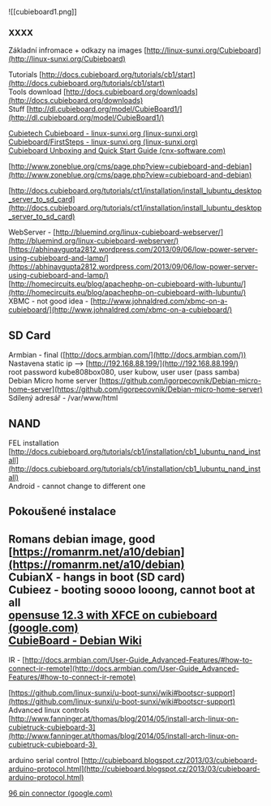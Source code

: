 ![[cubieboard1.png]]

### XXXX

Základní infromace + odkazy na images [http://linux-sunxi.org/Cubieboard](http://linux-sunxi.org/Cubieboard)  
  
Tutorials [http://docs.cubieboard.org/tutorials/cb1/start](http://docs.cubieboard.org/tutorials/cb1/start)  
Tools download [http://docs.cubieboard.org/downloads](http://docs.cubieboard.org/downloads)  
Stuff [http://dl.cubieboard.org/model/CubieBoard1/](http://dl.cubieboard.org/model/CubieBoard1/)  
  
[Cubietech Cubieboard - linux-sunxi.org (linux-sunxi.org)](http://linux-sunxi.org/Cubietech_Cubieboard#Expansion_ports)  
[Cubieboard/FirstSteps - linux-sunxi.org (linux-sunxi.org)](http://linux-sunxi.org/Cubieboard/FirstSteps)  
[Cubieboard Unboxing and Quick Start Guide (cnx-software.com)](https://www.cnx-software.com/2012/12/09/cubieboard-unboxing-and-quick-start-guide/)  
  
[http://www.zoneblue.org/cms/page.php?view=cubieboard-and-debian](http://www.zoneblue.org/cms/page.php?view=cubieboard-and-debian)  
  
[http://docs.cubieboard.org/tutorials/ct1/installation/install_lubuntu_desktop_server_to_sd_card](http://docs.cubieboard.org/tutorials/ct1/installation/install_lubuntu_desktop_server_to_sd_card)  
  
WebServer - [http://bluemind.org/linux-cubieboard-webserver/](http://bluemind.org/linux-cubieboard-webserver/)  
[https://abhinavgupta2812.wordpress.com/2013/09/06/low-power-server-using-cubieboard-and-lamp/](https://abhinavgupta2812.wordpress.com/2013/09/06/low-power-server-using-cubieboard-and-lamp/)  
[http://homecircuits.eu/blog/apachephp-on-cubieboard-with-lubuntu/](http://homecircuits.eu/blog/apachephp-on-cubieboard-with-lubuntu/)  
XBMC - not good idea - [http://www.johnaldred.com/xbmc-on-a-cubieboard/](http://www.johnaldred.com/xbmc-on-a-cubieboard/)  
  

## SD Card

  
Armbian - final ([http://docs.armbian.com/](http://docs.armbian.com/))  
Nastavena static ip --> [http://192.168.88.199/](http://192.168.88.199/)  
root password kube808box080, user kubow, user user (pass samba)  
Debian Micro home server [https://github.com/igorpecovnik/Debian-micro-home-server](https://github.com/igorpecovnik/Debian-micro-home-server)  
Sdílený adresář - /var/www/html  
  

## NAND

  
FEL installation [http://docs.cubieboard.org/tutorials/cb1/installation/cb1_lubuntu_nand_install](http://docs.cubieboard.org/tutorials/cb1/installation/cb1_lubuntu_nand_install)  
Android - cannot change to different one  
  

## Pokoušené instalace

  
Romans debian image, good [https://romanrm.net/a10/debian](https://romanrm.net/a10/debian)  
CubianX - hangs in boot (SD card)  
Cubieez - booting soooo looong, cannot boot at all  
[opensuse 12.3 with XFCE on cubieboard (google.com)](https://groups.google.com/g/cubieboard/c/LcE6MG-2YII?pli=1)  
[CubieBoard - Debian Wiki](https://wiki.debian.org/CubieBoard)  
------------------------------------------------------------------  
IR - [http://docs.armbian.com/User-Guide_Advanced-Features/#how-to-connect-ir-remote](http://docs.armbian.com/User-Guide_Advanced-Features/#how-to-connect-ir-remote)  
  
[https://github.com/linux-sunxi/u-boot-sunxi/wiki#bootscr-support](https://github.com/linux-sunxi/u-boot-sunxi/wiki#bootscr-support)  
Advanced linux controls   
[http://www.fanninger.at/thomas/blog/2014/05/install-arch-linux-on-cubietruck-cubieboard-3](http://www.fanninger.at/thomas/blog/2014/05/install-arch-linux-on-cubietruck-cubieboard-3)   
  
  
arduino serial control [http://cubieboard.blogspot.cz/2013/03/cubieboard-arduino-protocol.html](http://cubieboard.blogspot.cz/2013/03/cubieboard-arduino-protocol.html)  
  
[96 pin connector (google.com)](https://groups.google.com/g/cubieboard/c/Frdpoqj6bqM)
